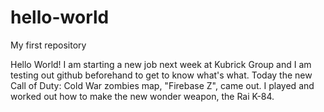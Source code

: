 # hello-world
My first repository

Hello World! I am starting a new job next week at Kubrick Group and I am testing out github beforehand to get to know what's what.
Today the new Call of Duty: Cold War zombies map, "Firebase Z", came out. I played and worked out how to make the new wonder weapon, the Rai K-84.
